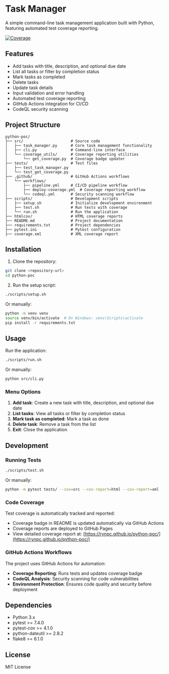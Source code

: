 # Task Manager

A simple command-line task management application built with Python, featuring automated test coverage reporting.

[![Coverage](https://img.shields.io/badge/coverage-30%25-brightgreen.svg)](https://rynpc.github.io/python-poc/)

## Features

- Add tasks with title, description, and optional due date
- List all tasks or filter by completion status
- Mark tasks as completed
- Delete tasks
- Update task details
- Input validation and error handling
- Automated test coverage reporting
- GitHub Actions integration for CI/CD
- CodeQL security scanning

## Project Structure

```
python-poc/
├── src/                     # Source code
│   ├── task_manager.py      # Core task management functionality
│   ├── cli.py               # Command-line interface
│   └── coverage_utils/      # Coverage reporting utilities
│       └── get_coverage.py  # Coverage badge updater
├── tests/                   # Test files
│   ├── test_task_manager.py
│   └── test_get_coverage.py
├── .github/                 # GitHub Actions workflows
│   └── workflows/
│       ├── pipeline.yml     # CI/CD pipeline workflow
│       ├── deploy-coverage.yml  # Coverage reporting workflow
│       └── codeql.yml       # Security scanning workflow
├── scripts/                 # Development scripts
│   ├── setup.sh             # Initialize development environment
│   ├── test.sh              # Run tests with coverage
│   └── run.sh               # Run the application
├── htmlcov/                 # HTML coverage reports
├── README.md                # Project documentation
├── requirements.txt         # Project dependencies
├── pytest.ini               # Pytest configuration
├── coverage.xml             # XML coverage report
```

## Installation

1. Clone the repository:
```bash
git clone <repository-url>
cd python-poc
```

2. Run the setup script:
```bash
./scripts/setup.sh
```

Or manually:
```bash
python -m venv venv
source venv/bin/activate  # On Windows: venv\Scripts\activate
pip install -r requirements.txt
```

## Usage

Run the application:
```bash
./scripts/run.sh
```

Or manually:
```bash
python src/cli.py
```

### Menu Options

1. **Add task**: Create a new task with title, description, and optional due date
2. **List tasks**: View all tasks or filter by completion status
3. **Mark task as completed**: Mark a task as done
4. **Delete task**: Remove a task from the list
5. **Exit**: Close the application

## Development

### Running Tests

```bash
./scripts/test.sh
```

Or manually:
```bash
python -m pytest tests/ --cov=src --cov-report=html --cov-report=xml
```

### Code Coverage

Test coverage is automatically tracked and reported:
- Coverage badge in README is updated automatically via GitHub Actions
- Coverage reports are deployed to GitHub Pages
- View detailed coverage report at: [https://rynpc.github.io/python-poc/](https://rynpc.github.io/python-poc/)

### GitHub Actions Workflows

The project uses GitHub Actions for automation:
- **Coverage Reporting**: Runs tests and updates coverage badge
- **CodeQL Analysis**: Security scanning for code vulnerabilities
- **Environment Protection**: Ensures code quality and security before deployment

## Dependencies

- Python 3.x
- pytest >= 7.4.0
- pytest-cov >= 4.1.0
- python-dateutil >= 2.8.2
- flake8 >= 6.1.0

## License

MIT License